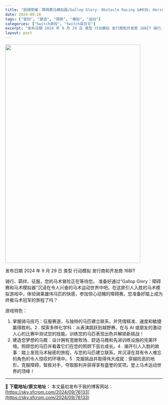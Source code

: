 ```yaml
---
title: "驰骋荣耀：障碍赛马模拟器/Gallop Glory: Obstacle Racing &#038; Horse Simulator Switch NSP (v1.0.0)英文"
date: 2024-09-26
tags: ["冒险", "建造", "探索", "模拟", "运动"]
categories: ["Switch游戏", "Switch英日文"]
excerpt: "发布日期 2024 年 9 月 29 日 类型 行动模拟 发行商和开发商 16BIT 骑行、羁绊、征服，您的马术冒险正在等待您。 准备好通过“Gallop Glory：障碍赛和马术模拟器”沉浸在令人兴奋的马术运动世界中吧。在这款引人入胜的马术模拟游戏中，体验骑乘雄伟马匹的快感，参加惊心动魄的障碍赛。&hellip;"
layout: post
---
```


<img class="aligncenter size-full wp-image-76134" src="https://sky.sfcrom.com/wp-content/uploads/2024/09/2024092611524096.webp" alt="" width="432" height="700" />

发布日期 2024 年 9 月 29 日
类型 行动模拟
发行商和开发商 16BIT

骑行、羁绊、征服，您的马术冒险正在等待您。
准备好通过“Gallop Glory：障碍赛和马术模拟器”沉浸在令人兴奋的马术运动世界中吧。在这款引人入胜的马术模拟游戏中，体验骑乘雄伟马匹的快感，参加惊心动魄的障碍赛。您准备好踏上成为终极马术冠军的旅程了吗？

游戏特色：
1. 掌握骑马技巧：征服赛道，与独特的马匹建立联系，并凭借精准、速度和敏捷赢得胜利。2
. 探索多样化学科：从表演跳跃到越野赛，在与 AI 或朋友的激动人心的比赛中测试您的技能。训练您的马匹表现出色并解锁新挑战！
3. 建造您梦想的马厩：设计拥有宽敞牧场、舒适马厩和先进训练设施的完美环境。照顾您的马匹并看着它们在您的照顾下茁壮成长。4
. 揭开引人入胜的故事：踏上发现马术秘密的旅程，与您的马匹建立联系，并沉浸在具有令人难忘的角色的令人惊叹的环境中。5
. 克服挑战并取得伟大成就：穿越险恶的地形，克服障碍，智胜对手，夺取胜利并获得享有盛誉的奖项。登上马术运动世界的顶峰！

---
📖 **下载地址/原文地址：** 本文最初发布于我的博客网站：[https://sky.sfcrom.com/2024/09/76133](https://sky.sfcrom.com/2024/09/76133)
